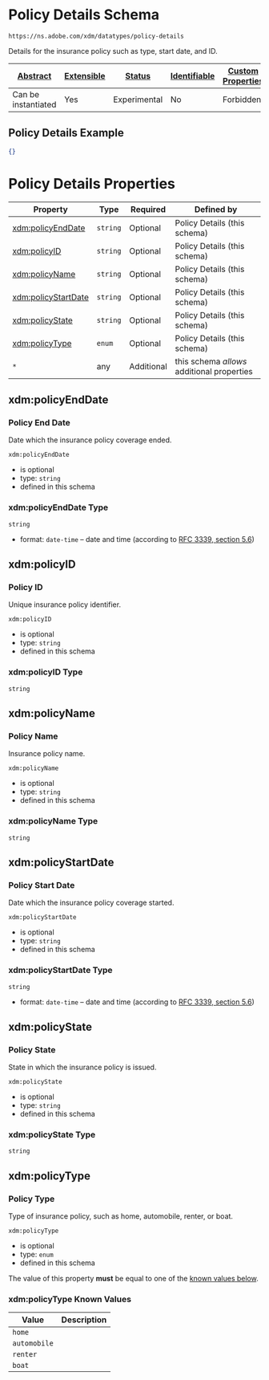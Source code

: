 
# Policy Details Schema

```
https://ns.adobe.com/xdm/datatypes/policy-details
```

Details for the insurance policy such as type, start date, and ID.

| [Abstract](../../abstract.md) | [Extensible](../../extensions.md) | [Status](../../status.md) | [Identifiable](../../id.md) | [Custom Properties](../../extensions.md) | [Additional Properties](../../extensions.md) | Defined In |
|-------------------------------|-----------------------------------|---------------------------|-----------------------------|------------------------------------------|----------------------------------------------|------------|
| Can be instantiated | Yes | Experimental | No | Forbidden | Permitted | [datatypes/policy-details.schema.json](datatypes/policy-details.schema.json) |

## Policy Details Example
```json
{}
```

# Policy Details Properties

| Property | Type | Required | Defined by |
|----------|------|----------|------------|
| [xdm:policyEndDate](#xdmpolicyenddate) | `string` | Optional | Policy Details (this schema) |
| [xdm:policyID](#xdmpolicyid) | `string` | Optional | Policy Details (this schema) |
| [xdm:policyName](#xdmpolicyname) | `string` | Optional | Policy Details (this schema) |
| [xdm:policyStartDate](#xdmpolicystartdate) | `string` | Optional | Policy Details (this schema) |
| [xdm:policyState](#xdmpolicystate) | `string` | Optional | Policy Details (this schema) |
| [xdm:policyType](#xdmpolicytype) | `enum` | Optional | Policy Details (this schema) |
| `*` | any | Additional | this schema *allows* additional properties |

## xdm:policyEndDate
### Policy End Date

Date which the insurance policy coverage ended.

`xdm:policyEndDate`
* is optional
* type: `string`
* defined in this schema

### xdm:policyEndDate Type


`string`
* format: `date-time` – date and time (according to [RFC 3339, section 5.6](http://tools.ietf.org/html/rfc3339))






## xdm:policyID
### Policy ID

Unique insurance policy identifier.

`xdm:policyID`
* is optional
* type: `string`
* defined in this schema

### xdm:policyID Type


`string`






## xdm:policyName
### Policy Name

Insurance policy name.

`xdm:policyName`
* is optional
* type: `string`
* defined in this schema

### xdm:policyName Type


`string`






## xdm:policyStartDate
### Policy Start Date

Date which the insurance policy coverage started.

`xdm:policyStartDate`
* is optional
* type: `string`
* defined in this schema

### xdm:policyStartDate Type


`string`
* format: `date-time` – date and time (according to [RFC 3339, section 5.6](http://tools.ietf.org/html/rfc3339))






## xdm:policyState
### Policy State

State in which the insurance policy is issued.

`xdm:policyState`
* is optional
* type: `string`
* defined in this schema

### xdm:policyState Type


`string`






## xdm:policyType
### Policy Type

Type of insurance policy, such as home, automobile, renter, or boat.

`xdm:policyType`
* is optional
* type: `enum`
* defined in this schema

The value of this property **must** be equal to one of the [known values below](#xdmpolicytype-known-values).

### xdm:policyType Known Values
| Value | Description |
|-------|-------------|
| `home` |  |
| `automobile` |  |
| `renter` |  |
| `boat` |  |



